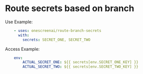 # Route secrets based on branch

Use Example:
```yaml
    - uses: onescreenai/route-branch-secrets
      with:
        secrets: SECRET_ONE, SECRET_TWO
```

Access Example:
```yaml
    env:
        ACTUAL_SECRET_ONE: ${{ secrets[env.SECRET_ONE_KEY] }}
        ACTUAL_SECRET_TWO: ${{ secrets[env.SECRET_TWO_KEY] }}
```
